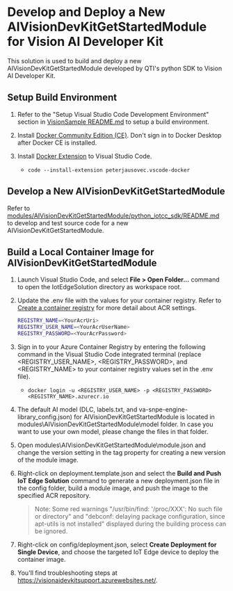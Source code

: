 # Develop and Deploy a New AIVisionDevKitGetStartedModule for Vision AI Developer Kit

This solution is used to build and deploy a new AIVisionDevKitGetStartedModule developed by QTI's python SDK to Vision AI Developer Kit.

## Setup Build Environment

1. Refer to the "Setup Visual Studio Code Development Environment" section in [VisionSample README.md](../../VisionSample/README.md) to setup a build environment.

1. Install [Docker Community Edition (CE)](https://docs.docker.com/install/#supported-platforms). Don't sign in to Docker Desktop after Docker CE is installed.

1. Install [Docker Extension](https://marketplace.visualstudio.com/items?itemName=PeterJausovec.vscode-docker) to Visual Studio Code.
    - `code --install-extension peterjausovec.vscode-docker`

## Develop a New AIVisionDevKitGetStartedModule

Refer to [modules/AIVisionDevKitGetStartedModule/python_iotcc_sdk/README.md](modules/AIVisionDevKitGetStartedModule/python_iotcc_sdk/README.md) to develop and test source code for a new AIVisionDevKitGetStartedModule.

## Build a Local Container Image for AIVisionDevKitGetStartedModule

1. Launch Visual Studio Code, and select **File > Open Folder...** command to open the IotEdgeSolution directory as workspace root.

1. Update the .env file with the values for your container registry. Refer to [Create a container registry](https://docs.microsoft.com/en-us/azure/iot-edge/tutorial-python-module#create-a-container-registry) for more detail about ACR settings.

     ```bash
     REGISTRY_NAME=<YourAcrUri>
     REGISTRY_USER_NAME=<YourAcrUserName>
     REGISTRY_PASSWORD=<YourAcrPassword>
     ```

1. Sign in to your Azure Container Registry by entering the following command in the Visual Studio Code integrated terminal (replace <REGISTRY_USER_NAME>, <REGISTRY_PASSWORD>, and <REGISTRY_NAME> to your container registry values set in the .env file).
    - `docker login -u <REGISTRY_USER_NAME> -p <REGISTRY_PASSWORD> <REGISTRY_NAME>.azurecr.io`

1. The default AI model (DLC, labels.txt, and va-snpe-engine-library_config.json) for AIVisionDevKitGetStartedModule is located in  modules\AIVisionDevKitGetStartedModule\model folder. In case you want to use your own model, please change the files in that folder.

1. Open modules\AIVisionDevKitGetStartedModule\module.json and change the version setting in the tag property for creating a new version of the module image.

1. Right-click on deployment.template.json and select the **Build and Push IoT Edge Solution** command to generate a new deployment.json file in the config folder, build a module image, and push the image to the specified ACR repository.
    > Note: Some red warnings "/usr/bin/find: '/proc/XXX': No such file or directory" and "debconf: delaying package configuration, since apt-utils is not installed" displayed during the building process can be ignored.

1. Right-click on config/deployment.json, select **Create Deployment for Single Device**, and choose the targeted IoT Edge device to deploy the container image.

1. You'll find troubleshooting steps at <https://visionaidevkitsupport.azurewebsites.net/>.
